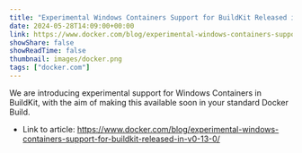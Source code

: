 ```yaml
---
title: "Experimental Windows Containers Support for BuildKit Released in v0.13.0"
date: 2024-05-28T14:09:00+00:00
link: https://www.docker.com/blog/experimental-windows-containers-support-for-buildkit-released-in-v0-13-0/
showShare: false
showReadTime: false
thumbnail: images/docker.png
tags: ["docker.com"]
---
```

We are introducing experimental support for Windows Containers in BuildKit, with the aim of making this available soon in your standard Docker Build.

- Link to article: https://www.docker.com/blog/experimental-windows-containers-support-for-buildkit-released-in-v0-13-0/